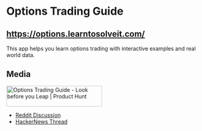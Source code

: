 # Options Trading Guide

## https://options.learntosolveit.com/

This app helps you learn options trading with interactive examples and real world data.



## Media


<a href="https://www.producthunt.com/posts/options-trading-guide?embed=true&utm_source=badge-featured&utm_medium=badge&utm_souce=badge-options&#0045;trading&#0045;guide" target="_blank"><img src="https://api.producthunt.com/widgets/embed-image/v1/featured.svg?post_id=776987&theme=light&t=1736713987694" alt="Options&#0032;Trading&#0032;Guide - Look&#0032;before&#0032;you&#0032;Leap | Product Hunt" style="width: 250px; height: 54px;" width="250" height="54" /></a>

* [Reddit Discussion](https://www.reddit.com/r/options/comments/1hzw69l/options_trading_guide_look_before_you_leap/)
* [HackerNews Thread](https://news.ycombinator.com/item?id=42676548)
